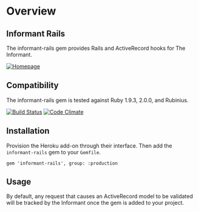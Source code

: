 # Overview

## Informant Rails

The informant-rails gem provides Rails and ActiveRecord hooks for The Informant.

[![Homepage](https://addons.heroku.com/informant)](https://addons.heroku.com.com/informant)

## Compatibility

The informant-rails gem is tested against Ruby 1.9.3, 2.0.0, and Rubinius.

[![Build Status](https://secure.travis-ci.org/theinformant/informant-rails.png)](http://travis-ci.org/informant/informant-rails)
[![Code Climate](https://codeclimate.com/github/theinformant/informant-rails.png)](https://codeclimate.com/github/informant/informant-rails)

## Installation

Provision the Heroku add-on through their interface. Then add the `informant-rails` gem to your `Gemfile`.

```
gem 'informant-rails', group: :production
```

## Usage

By default, any request that causes an ActiveRecord model to be validated will be tracked by the Informant once the gem is added to your project.
